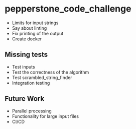 # pepperstone_code_challenge
- Limits for input strings
- Say about linting
- Fix printing of the output
- Create docker

## Missing tests
- Test inputs
- Test the correctness of the algorithm
- Test scrambled_string_finder
- Integration testing

## Future Work
- Parallel processing
- Functionality for large input files
- CI/CD